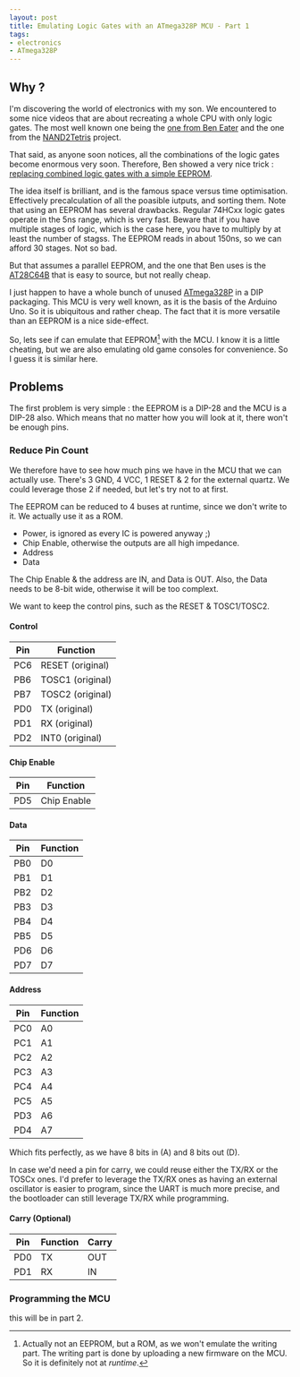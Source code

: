 ```yaml
---
layout: post
title: Emulating Logic Gates with an ATmega328P MCU - Part 1
tags:
- electronics
- ATmega328P
---
```

## Why ?

I'm discovering the world of electronics with my son. We encountered to some
nice videos that are about recreating a whole CPU with only logic gates. The
most well known one being the [one from Ben
Eater](https://youtube.com/playlist?list=PLowKtXNTBypGqImE405J2565dvjafglHU)
and the one from the [NAND2Tetris](https://www.nand2tetris.org/) project.

That said, as anyone soon notices, all the combinations of the logic gates become
enormous very soon. Therefore, Ben showed a very nice trick : [replacing
combined logic gates with a simple EEPROM](https://youtu.be/BA12Z7gQ4P0).

The idea itself is brilliant, and is the famous space versus time optimisation.
Effectively precalculation of all the poasible iutputs, and sorting them. Note
that using an EEPROM has several drawbacks. Regular 74HCxx logic gates operate
in the 5ns range, which is very fast. Beware that if you have multiple stages
of logic, which is the case here, you have to multiply by at least the number
of stagss. The EEPROM reads in about 150ns, so we can afford 30 stages. Not so
bad.

But that assumes a parallel EEPROM, and the one that Ben uses is the
[AT28C64B](https://www.microchip.com/en-us/product/AT28C64B) that is easy to
source, but not really cheap.

I just happen to have a whole bunch of unused
[ATmega328P](https://www.microchip.com/en-us/product/ATmega328P) in a DIP
packaging. This MCU is very well known, as it is the basis of the Arduino Uno.
So it is ubiquitous and rather cheap. The fact that it is more versatile than
an EEPROM is a nice side-effect.

So, lets see if can emulate that EEPROM[^1] with the MCU. I know it is a little
cheating, but we are also emulating old game consoles for convenience. So I
guess it is similar here.

[^1]: Actually not an EEPROM, but a ROM, as we won't emulate the writing part. The writing part is done by uploading a new firmware on the MCU. So it is definitely not at *runtime*.

## Problems

The first problem is very simple : the EEPROM is a DIP-28 and the MCU is a DIP-28 also. Which means that no matter how you will look at it, there won't be enough pins.

### Reduce Pin Count

We therefore have to see how much pins we have in the MCU that we can actually use.
There's 3 GND, 4 VCC, 1 RESET & 2 for the external quartz. We could leverage those 2 if needed, but let's try not to at first.

The EEPROM can be reduced to 4 buses at runtime, since we don't write to it. We actually use it as a ROM.

  * Power, is ignored as every IC is powered anyway ;)
  * Chip Enable, otherwise the outputs are all high impedance.
  * Address
  * Data

The Chip Enable & the address are IN, and Data is OUT.
Also, the Data needs to be 8-bit wide, otherwise it will be too complext.

We want to keep the control pins, such as the RESET & TOSC1/TOSC2.

#### Control

Pin | Function
----|---
PC6 | RESET (original)
PB6 | TOSC1 (original)
PB7 | TOSC2 (original)
PD0 | TX (original)
PD1 | RX (original)
PD2 | INT0 (original)

#### Chip Enable

Pin | Function
----|---
PD5 | Chip Enable

#### Data

Pin | Function
----|---
PB0 | D0
PB1 | D1
PB2 | D2
PB3 | D3
PB4 | D4
PB5 | D5
PD6 | D6
PD7 | D7

#### Address

Pin | Function
----|---
PC0 | A0
PC1 | A1
PC2 | A2
PC3 | A3
PC4 | A4
PC5 | A5
PD3 | A6
PD4 | A7

Which fits perfectly, as we have 8 bits in (A) and 8 bits out (D).

In case we'd need a pin for carry, we could reuse either the TX/RX or the TOSCx
ones. I'd prefer to leverage the TX/RX ones as having an external oscillator is
easier to program, since the UART is much more precise, and the bootloader can
still leverage TX/RX while programming.

#### Carry (Optional)

Pin | Function | Carry
----|----------|------
PD0 |    TX    | OUT
PD1 |    RX    | IN

### Programming the MCU

this will be in part 2.
